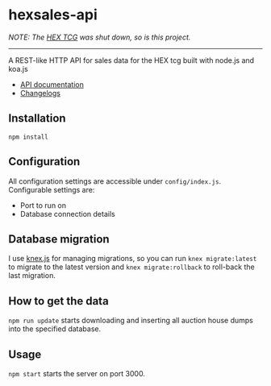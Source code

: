 # hexsales-api

*NOTE: The [HEX TCG](https://en.wikipedia.org/wiki/Hex:_Shards_of_Fate) was shut down, so is this project.*

---

A REST-like HTTP API for sales data for the HEX tcg built with node.js and koa.js

- [API documentation](DOCS.md)
- [Changelogs](CHANGELOG.md)

## Installation
`npm install`

## Configuration
All configuration settings are accessible under `config/index.js`.
Configurable settings are:

* Port to run on
* Database connection details

## Database migration
I use [knex.js](http://knexjs.org) for managing migrations, so you can run `knex migrate:latest` to migrate to the
latest version and `knex migrate:rollback` to roll-back the last migration.

## How to get the data
`npm run update` starts downloading and inserting all auction house dumps into the specified database.

## Usage
`npm start` starts the server on port 3000.
